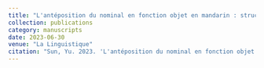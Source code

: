 ```yaml
---
title: "L'antéposition du nominal en fonction objet en mandarin : structures syntaxiques et informatives"
collection: publications
category: manuscripts
date: 2023-06-30
venue: "La Linguistique"
citation: "Sun, Yu. 2023. 'L'antéposition du nominal en fonction objet en mandarin : structures syntaxiques et informatives.' La Linguistique, 2023/1 (vol. 59), pp. 131-52. Presses Universitaires de France."
---
```


